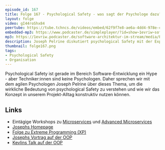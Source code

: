 ```yaml
---
episode_id: 167
title: Folge 167 - Psychological Safety - was sagt der Psychologe dazu? mit Joseph Pelrine - OOP Special 
layout: folge
video: gI44roShx84
peertube: https://tube.tchncs.de/videos/embed/62f9f7e8-ae6a-4dd4-978e-ca2ec00ca9bc
embedded-mp3: https://www.podcaster.de/simpleplayer/?id=show~1evriw~software-architektur-im-stream~pod-ed5895b0a411f3c7f454c742b8&v=1685711884
mp3: https://1evriw.podcaster.de/software-architektur-im-stream/media/Psychological_Safety_-_was_sagt_der_Psychologe_dazu_mit_Joseph_Pelrine.mp3
description: Joseph Pelrine diskutiert psychological Safety mit der Expertise eines Psychologen
thumbnail: folge167.png
tags:
- Psychological Safety
- Organisation
---
```


Psychological Safety ist gerade im Bereich Software-Entwicklung ein
Hype - aber Techniker:innen sind keine Psychologen. Daher sprechen wir
mit dem agilen Psychologen Joseph Pelrine über dieses Thema, um die
wirkliche Bedeutung von psychological Safety zu verstehen und wie wir
das Konzept in unserem Projekt-Alltag konstruktiv nutzen können.

## Links

* Eintägige Workshops zu
  [Microservices](https://www.socreatory.com/de/trainings/microservices)
  und [Advanced
  Microservices](https://www.socreatory.com/de/trainings/advancedms)
* [Josephs Homepage](https://josephpelrine.com/)
* [Folge zu Extreme Programming (XP)](https://software-architektur.tv/2023/01/20/folge148.html)
* [Josephs Vortrag auf der OOP](https://www.oop-konferenz.de/oop-2023-muenchen/programm/konferenzprogramm#item-5778)
* [Kevlins Talk auf der OOP](https://www.oop-konferenz.de/oop-2023-muenchen/programm/konferenzprogramm#item-5785 )
